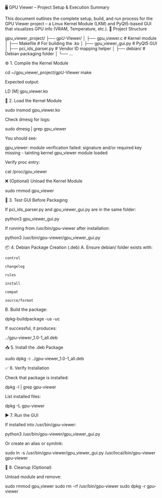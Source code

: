 🖥️ GPU Viewer – Project Setup & Execution Summary

This document outlines the complete setup, build, and run process for the GPU Viewer project – a Linux Kernel Module (LKM) and PyQt5-based GUI that visualizes GPU info (VRAM, Temperature, etc.).
📁 Project Structure

gpu_viewer_project/
├── gpU-VIewer/
│   ├── gpu_viewer.c              # Kernel module
│   ├── Makefile                  # For building the .ko
│   ├── gpu_viewer_gui.py         # PyQt5 GUI
│   ├── pci_ids_parser.py         # Vendor ID mapping helper
│   ├── debian/                   # Debian packaging folder
│   └── ...

⚙️ 1. Compile the Kernel Module

cd ~/gpu_viewer_project/gpU-VIewer
make

Expected output:

LD [M]  gpu_viewer.ko

🧠 2. Load the Kernel Module

sudo insmod gpu_viewer.ko

Check dmesg for logs:

sudo dmesg | grep gpu_viewer

You should see:

gpu_viewer: module verification failed: signature and/or required key missing - tainting kernel
gpu_viewer module loaded

Verify proc entry:

cat /proc/gpu_viewer

❌ (Optional) Unload the Kernel Module

sudo rmmod gpu_viewer

🧪 3. Test GUI Before Packaging

If pci_ids_parser.py and gpu_viewer_gui.py are in the same folder:

python3 gpu_viewer_gui.py

If running from /usr/bin/gpu-viewer after installation:

python3 /usr/bin/gpu-viewer/gpu_viewer_gui.py

📦 4. Debian Package Creation (.deb)
A. Ensure debian/ folder exists with:

    control

    changelog

    rules

    install

    compat

    source/format

B. Build the package:

dpkg-buildpackage -us -uc

If successful, it produces:

../gpu-viewer_1.0-1_all.deb

📥 5. Install the .deb Package

sudo dpkg -i ../gpu-viewer_1.0-1_all.deb

✅ 6. Verify Installation

Check that package is installed:

dpkg -l | grep gpu-viewer

List installed files:

dpkg -L gpu-viewer

▶️ 7. Run the GUI

If installed into /usr/bin/gpu-viewer:

python3 /usr/bin/gpu-viewer/gpu_viewer_gui.py

Or create an alias or symlink:

sudo ln -s /usr/bin/gpu-viewer/gpu_viewer_gui.py /usr/local/bin/gpu-viewer
gpu-viewer

🧹 8. Cleanup (Optional)

Unload module and remove:

sudo rmmod gpu_viewer
sudo rm -rf /usr/bin/gpu-viewer
sudo dpkg -r gpu-viewer
